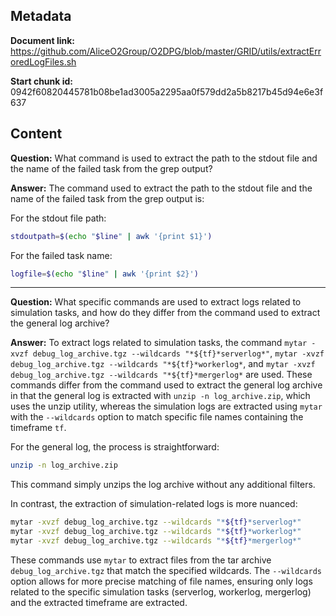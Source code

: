 ## Metadata

**Document link:** https://github.com/AliceO2Group/O2DPG/blob/master/GRID/utils/extractErroredLogFiles.sh

**Start chunk id:** 0942f60820445781b08be1ad3005a2295aa0f579dd2a5b8217b45d94e6e3f637

## Content

**Question:** What command is used to extract the path to the stdout file and the name of the failed task from the grep output?

**Answer:** The command used to extract the path to the stdout file and the name of the failed task from the grep output is:

For the stdout file path:
```bash
stdoutpath=$(echo "$line" | awk '{print $1}')
```

For the failed task name:
```bash
logfile=$(echo "$line" | awk '{print $2}')
```

---

**Question:** What specific commands are used to extract logs related to simulation tasks, and how do they differ from the command used to extract the general log archive?

**Answer:** To extract logs related to simulation tasks, the command `mytar -xvzf debug_log_archive.tgz --wildcards "*${tf}*serverlog*"`, `mytar -xvzf debug_log_archive.tgz --wildcards "*${tf}*workerlog*`, and `mytar -xvzf debug_log_archive.tgz --wildcards "*${tf}*mergerlog*` are used. These commands differ from the command used to extract the general log archive in that the general log is extracted with `unzip -n log_archive.zip`, which uses the unzip utility, whereas the simulation logs are extracted using `mytar` with the `--wildcards` option to match specific file names containing the timeframe `tf`.

For the general log, the process is straightforward:
```bash
unzip -n log_archive.zip
```
This command simply unzips the log archive without any additional filters.

In contrast, the extraction of simulation-related logs is more nuanced:
```bash
mytar -xvzf debug_log_archive.tgz --wildcards "*${tf}*serverlog*"
mytar -xvzf debug_log_archive.tgz --wildcards "*${tf}*workerlog*"
mytar -xvzf debug_log_archive.tgz --wildcards "*${tf}*mergerlog*"
```
These commands use `mytar` to extract files from the tar archive `debug_log_archive.tgz` that match the specified wildcards. The `--wildcards` option allows for more precise matching of file names, ensuring only logs related to the specific simulation tasks (serverlog, workerlog, mergerlog) and the extracted timeframe are extracted.